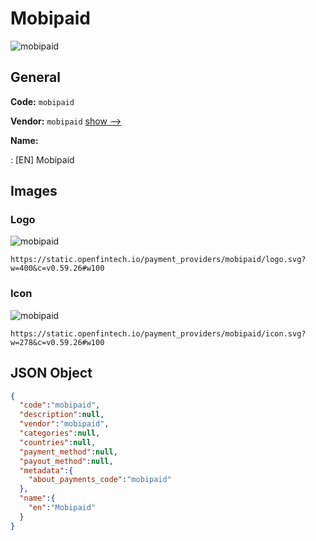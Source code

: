 
# Mobipaid 
![mobipaid](https://static.openfintech.io/payment_providers/mobipaid/logo.svg?w=400&c=v0.59.26#w100)  

## General 
 
**Code:** `mobipaid` 
 
**Vendor:** `mobipaid` [show -->](/vendors/mobipaid/) 
 
**Name:** 
 
:	[EN] Mobipaid 
 

## Images 

### Logo 
 
![mobipaid](https://static.openfintech.io/payment_providers/mobipaid/logo.svg?w=400&c=v0.59.26#w100)  

```
https://static.openfintech.io/payment_providers/mobipaid/logo.svg?w=400&c=v0.59.26#w100
```  

### Icon 
 
![mobipaid](https://static.openfintech.io/payment_providers/mobipaid/icon.svg?w=278&c=v0.59.26#w100)  

```
https://static.openfintech.io/payment_providers/mobipaid/icon.svg?w=278&c=v0.59.26#w100
```  

## JSON Object 

```json
{
  "code":"mobipaid",
  "description":null,
  "vendor":"mobipaid",
  "categories":null,
  "countries":null,
  "payment_method":null,
  "payout_method":null,
  "metadata":{
    "about_payments_code":"mobipaid"
  },
  "name":{
    "en":"Mobipaid"
  }
}
```  
